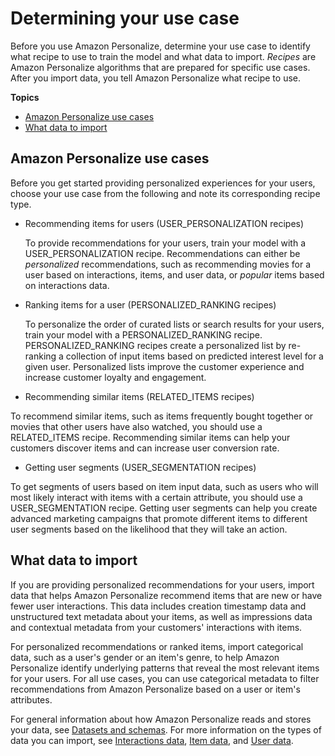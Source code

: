 # Determining your use case<a name="determining-use-case"></a>

Before you use Amazon Personalize, determine your use case to identify what recipe to use to train the model and what data to import\. *Recipes* are Amazon Personalize algorithms that are prepared for specific use cases\. After you import data, you tell Amazon Personalize what recipe to use\. 

**Topics**
+ [Amazon Personalize use cases](#use-cases)
+ [What data to import](#what-data-to-import)

## Amazon Personalize use cases<a name="use-cases"></a>

Before you get started providing personalized experiences for your users, choose your use case from the following and note its corresponding recipe type\.
+ Recommending items for users \(USER\_PERSONALIZATION recipes\)

  To provide recommendations for your users, train your model with a USER\_PERSONALIZATION recipe\. Recommendations can either be *personalized* recommendations, such as recommending movies for a user based on interactions, items, and user data, or *popular* items based on interactions data\.
+ Ranking items for a user \(PERSONALIZED\_RANKING recipes\) 

  To personalize the order of curated lists or search results for your users, train your model with a PERSONALIZED\_RANKING recipe\. PERSONALIZED\_RANKING recipes create a personalized list by re\-ranking a collection of input items based on predicted interest level for a given user\. Personalized lists improve the customer experience and increase customer loyalty and engagement\. 
+  Recommending similar items \(RELATED\_ITEMS recipes\)

  To recommend similar items, such as items frequently bought together or movies that other users have also watched, you should use a RELATED\_ITEMS recipe\. Recommending similar items can help your customers discover items and can increase user conversion rate\. 
+  Getting user segments \(USER\_SEGMENTATION recipes\)

  To get segments of users based on item input data, such as users who will most likely interact with items with a certain attribute, you should use a USER\_SEGMENTATION recipe\. Getting user segments can help you create advanced marketing campaigns that promote different items to different user segments based on the likelihood that they will take an action\. 

## What data to import<a name="what-data-to-import"></a>

 If you are providing personalized recommendations for your users, import data that helps Amazon Personalize recommend items that are new or have fewer user interactions\. This data includes creation timestamp data and unstructured text metadata about your items, as well as impressions data and contextual metadata from your customers' interactions with items\. 

 For personalized recommendations or ranked items, import categorical data, such as a user's gender or an item's genre, to help Amazon Personalize identify underlying patterns that reveal the most relevant items for your users\. For all use cases, you can use categorical metadata to filter recommendations from Amazon Personalize based on a user or item's attributes\. 

 For general information about how Amazon Personalize reads and stores your data, see [Datasets and schemas](how-it-works-dataset-schema.md)\. For more information on the types of data you can import, see [Interactions data](interactions-datasets.md), [Item data](items-datasets.md), and [User data](users-datasets.md)\. 